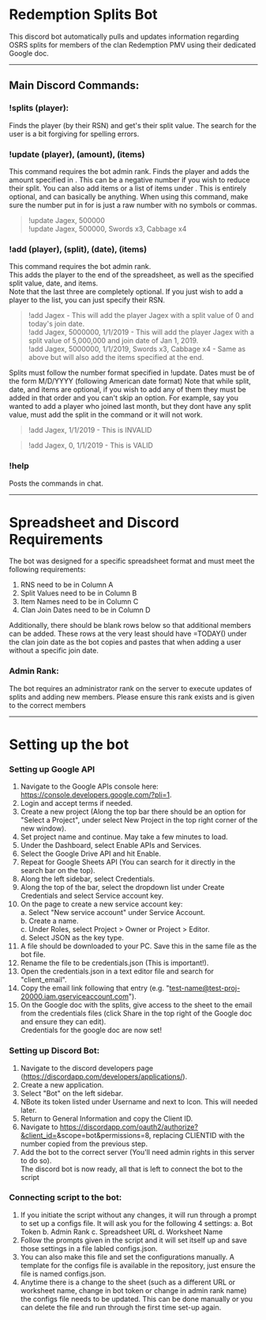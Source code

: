 # Redemption Splits Bot
This discord bot automatically pulls and updates information regarding OSRS splits for members of the clan Redemption PMV using their dedicated Google doc. 

---

## Main Discord Commands:

### **!splits (player)**:
Finds the player (by their RSN) and get's their split value. The search for the user is a bit forgiving for spelling errors. 

### **!update (player), (amount), (items)**
This command requires the bot admin rank.
Finds the player and adds the amount specified in <amount>. This can be a negative number if you wish to reduce their split. 
You can also add items or a list of items under <item>. This is entirely optional, and can basically be anything. 
When using this command, make sure the number put in for <amount> is just a raw number with no symbols or commas.
  
> !update Jagex, 500000  
> !update Jagex, 500000, Swords x3, Cabbage x4   

### **!add (player), (split), (date), (items)**
This command requires the bot admin rank.   
This adds the player to the end of the spreadsheet, as well as the specified split value, date, and items.    
Note that the last three are completely optional. If you just wish to add a player to the list, you can just specify their RSN.   

> !add Jagex - This will add the player Jagex with a split value of 0 and today's join date.   
> !add Jagex, 5000000, 1/1/2019 - This will add the player Jagex with a split value of 5,000,000 and join date of Jan 1, 2019.   
> !add Jagex, 5000000, 1/1/2019, Swords x3, Cabbage x4 - Same as above but will also add the items specified at the end.

Splits must follow the number format specified in !update. Dates must be of the form M/D/YYYY (following American date format)
Note that while split, date, and items are optional, if you wish to add any of them they must be added in that order and you can't skip an option. For example, say you wanted to add a player who joined last month, but they dont have any split value, must add the split in the command or it will not work.

> !add Jagex, 1/1/2019 - This is INVALID

> !add Jagex, 0, 1/1/2019 - This is VALID

### **!help**
Posts the commands in chat.

---

# Spreadsheet and Discord Requirements
The bot was designed for a specific spreadsheet format and must meet the following requirements:

1. RNS need to be in Column A  
2. Split Values need to be in Column B  
3. Item Names need to be in Column C  
4. Clan Join Dates need to be in Column D  

Additionally, there should be blank rows below so that additional members can be added. These rows at the very least should have =TODAY() under the clan join date as the bot copies and pastes that when adding a user without a specific join date.   

### Admin Rank:
The bot requires an administrator rank on the server to execute updates of splits and adding new members. Please ensure this rank exists and is given to the correct members

---

# Setting up the bot

### Setting up Google API

1. Navigate to the Google APIs console here: https://console.developers.google.com/?pli=1.  
2. Login and accept terms if needed.  
3. Create a new project (Along the top bar there should be an option for "Select a Project", under select New Project in the top right corner of the new window).  
4. Set project name and continue. May take a few minutes to load.  
5. Under the Dashboard, select Enable APIs and Services.  
6. Select the Google Drive API and hit Enable.  
7. Repeat for Google Sheets API (You can search for it directly in the search bar on the top).  
8. Along the left sidebar, select Credentials.  
9. Along the top of the bar, select the dropdown list under Create Credentials and select Service account key.  
10. On the page to create a new service account key:  
  a. Select "New service account" under Service Account.  
  b. Create a name.  
  c. Under Roles, select Project > Owner or Project > Editor.  
  d. Select JSON as the key type.  
11. A file should be downloaded to your PC. Save this in the same file as the bot file.  
12. Rename the file to be credentials.json (This is important!).  
13. Open the credentials.json in a text editor file and search for "client_email".  
14. Copy the email link following that entry (e.g. "test-name@test-proj-20000.iam.gserviceaccount.com").  
15. On the Google doc with the splits, give access to the sheet to the email from the credentials files (click Share in the top right of the Google doc and ensure they can edit).  
Credentials for the google doc are now set!
 
### Setting up Discord Bot:
1. Navigate to the discord developers page (https://discordapp.com/developers/applications/).  
2. Create a new application.  
3. Select "Bot" on the left sidebar.  
4. NBote its token listed under Username and next to Icon. This will needed later.  
5. Return to General Information and copy the Client ID.  
6. Navigate to https://discordapp.com/oauth2/authorize?&client_id=<CLIENTID>&scope=bot&permissions=8, replacing CLIENTID with the number copied from the previous step.  
7. Add the bot to the correct server (You'll need admin rights in this server to do so).  
The discord bot is now ready, all that is left to connect the bot to the script

### Connecting script to the bot:
1. If you initiate the script without any changes, it will run through a prompt to set up a configs file. It will ask you for the following 4 settings:
  a. Bot Token
  b. Admin Rank
  c. Spreadsheet URL
  d. Worksheet Name
2. Follow the prompts given in the script and it will set itself up and save those settings in a file labled configs.json. 
3. You can also make this file and set the configurations manually. A template for the configs file is available in the repository, just ensure the file is named configs.json.
4. Anytime there is a change to the sheet (such as a different URL or worksheet name, change in bot token or change in admin rank name) the configs file needs to be updated. This can be done manually or you can delete the file and run through the first time set-up again. 
